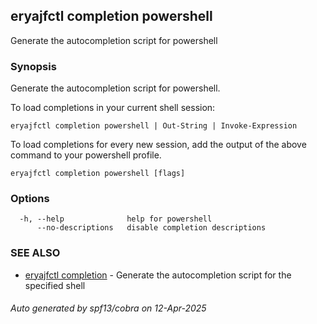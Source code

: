 ## eryajfctl completion powershell

Generate the autocompletion script for powershell

### Synopsis

Generate the autocompletion script for powershell.

To load completions in your current shell session:

	eryajfctl completion powershell | Out-String | Invoke-Expression

To load completions for every new session, add the output of the above command
to your powershell profile.


```
eryajfctl completion powershell [flags]
```

### Options

```
  -h, --help              help for powershell
      --no-descriptions   disable completion descriptions
```

### SEE ALSO

* [eryajfctl completion](eryajfctl_completion.md)	 - Generate the autocompletion script for the specified shell

###### Auto generated by spf13/cobra on 12-Apr-2025
